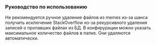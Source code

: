 ### Руководство по использованию

Не рекомендуется ручное удаление файлов из memes из-за шанса получить исключение StackOverflow из-за рекурсивного удаления записей о пропавших файлах из БД. В конфирурации можно указать максимальное количество файлов в папке. Они удаляются автоматически.

